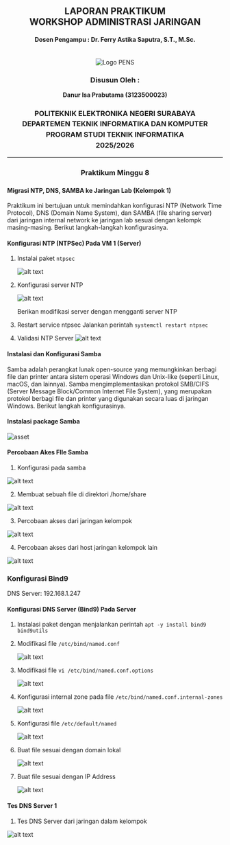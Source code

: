<div align="center">
  <h2 style="text-align: center;font-weight: bold">LAPORAN PRAKTIKUM <br/> WORKSHOP ADMINISTRASI JARINGAN</br></h2>
  <h4 style="text-align: center;">Dosen Pengampu : Dr. Ferry Astika Saputra, S.T., M.Sc.</h4>
</div>
<br />
<div align="center">
  <img src="https://upload.wikimedia.org/wikipedia/id/4/44/Logo_PENS.png" alt="Logo PENS">
  <h3 style="text-align: center;">Disusun Oleh : </h3>
  <p style="text-align: center;">
    <strong>Danur Isa Prabutama (3123500023)</strong><br>
  </p>

<h3 style="text-align: center;line-height: 1.5; text-transform: uppercase">Politeknik Elektronika Negeri Surabaya<br>Departemen Teknik Informatika Dan Komputer<br>Program Studi Teknik Informatika<br>2025/2026</h3>
  <hr>
</div>

<h3 style="text-align: center;line-height: 1.5">Praktikum Minggu 8</h3>

#### Migrasi NTP, DNS, SAMBA ke Jaringan Lab (Kelompok 1)

Praktikum ini bertujuan untuk memindahkan konfigurasi NTP (Network Time Protocol), DNS (Domain Name System), dan SAMBA (file sharing server) dari jaringan internal network ke jaringan lab sesuai dengan kelompk masing-masing. Berikut langkah-langkah konfigurasinya.

#### Konfigurasi NTP (NTPSec) Pada VM 1 (Server)

1. Instalai paket `ntpsec`

   ![alt text](assets/ntp-install.png)

2. Konfigurasi server NTP

   ![alt text](assets/ntp-conf.png)

   Berikan modifikasi server dengan mengganti server NTP

3. Restart service ntpsec
   Jalankan perintah `systemctl restart ntpsec`

4. Validasi NTP Server
   ![alt text](assets/ntp-q.png)

#### Instalasi dan Konfigurasi Samba

Samba adalah perangkat lunak open-source yang memungkinkan berbagi file dan printer antara sistem operasi Windows dan Unix-like (seperti Linux, macOS, dan lainnya). Samba mengimplementasikan protokol SMB/CIFS (Server Message Block/Common Internet File System), yang merupakan protokol berbagi file dan printer yang digunakan secara luas di jaringan Windows. Berikut langkah konfigurasinya.

#### Instalasi package Samba

 <img src="assets/samba-install.png" alt="asset">

#### Percobaan Akes FIle Samba

1. Konfigurasi pada samba

![alt text](assets/samba-conf.png)

2. Membuat sebuah file di direktori /home/share

![alt text](assets/samba-fully-mkdir.png)

3. Percobaan akses dari jaringan kelompok

![alt text](assets/samba-access-kelompok.png)

4. Percobaan akses dari host jaringan kelompok lain

![alt text](assets/samba-access-kelompok-lain.jpeg)

### Konfigurasi Bind9

DNS Server: 192.168.1.247

#### Konfigurasi DNS Server (Bind9) Pada Server

1. Instalasi paket dengan menjalankan perintah `apt -y install bind9 bind9utils`
2. Modifikasi file `/etc/bind/named.conf`

   ![alt text](assets/namedconf.png)

3. Modifikasi file `vi /etc/bind/named.conf.options`

   ![alt text](assets/named-conf-options.png)

4. Konfigurasi internal zone pada file `/etc/bind/named.conf.internal-zones`

   ![alt text](assets/internal-zones.png)

5. Konfigurasi file `/etc/default/named`

   ![alt text](assets/named.png)

6. Buat file sesuai dengan domain lokal

   ![alt text](assets/kelompok1.home.png)

7. Buat file sesuai dengan IP Address

   ![alt text](assets/1.168.192.db.png)

#### Tes DNS Server 1

1. Tes DNS Server dari jaringan dalam kelompok

![alt text](assets/percobaan-dns-internal.png)

